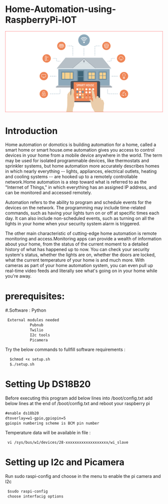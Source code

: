 # Home-Automation-using-RaspberryPi-IOT

![alt text](https://github.com/amalpoulose/Home-Automation-using-RaspberryPi-IOT/blob/master/smart-home.jpg)

# Introduction

Home automation or domotics is building automation for a home, called a smart home or smart house.ome automation gives you access to control devices in your home from a mobile device anywhere in the world. The term may be used for isolated programmable devices, like thermostats and sprinkler systems, but home automation more accurately describes homes in which nearly everything -- lights, appliances, electrical outlets, heating and cooling systems -- are hooked up to a remotely controllable network.Home automation is a step toward what is referred to as the "Internet of Things," in which everything has an assigned IP address, and can be monitored and accessed remotely.

Automation refers to the ability to program and schedule events for the devices on the network. The programming may include time-related commands, such as having your lights turn on or off at specific times each day. It can also include non-scheduled events, such as turning on all the lights in your home when your security system alarm is triggered.

The other main characteristic of cutting-edge home automation is remote monitoring and access.Monitoring apps can provide a wealth of information about your home, from the status of the current moment to a detailed history of what has happened up to now. You can check your security system's status, whether the lights are on, whether the doors are locked, what the current temperature of your home is and much more. With cameras as part of your home automation system, you can even pull up real-time video feeds and literally see what's going on in your home while you're away.

# prerequisites:

 #.Software : Python

     External modules needed
               Pubnub
               Twilio
               I2c tools
               Picamera
 Try the below commands to fullfill software requirements  :
 
      $chmod +x setup.sh
      $./setup.sh
     

# Setting Up DS18B20

Before executing this program add below lines into /boot/config.txt
add below lines at the end of /boot/config.txt
and reboot your raspberry pi

    #enable ds18b20	
    dtoverlay=w1-gpio,gpiopin=5
    gpiopin numbering scheme is BCM pin number
 
 Temperature data will be available in file :
 
     vi /sys/bus/w1/devices/28-xxxxxxxxxxxxxxxxxxx/wi_slave

# Setting up I2c and Picamera

Run sudo raspi-config and choose in the menu to enable the pi camera and I2c

     $sudo raspi-config
     choose interfacig options
